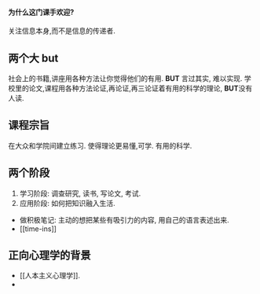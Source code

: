 
#### 为什么这门课手欢迎?  
关注信息本身,而不是信息的传递者.  

## 两个大 but

社会上的书籍,讲座用各种方法让你觉得他们的有用. **BUT** 言过其实, 难以实现. 
学校里的论文,课程用各种方法论证,再论证,再三论证着有用的科学的理论, **BUT**没有人读. 

## 课程宗旨

在大众和学院间建立练习. 使得理论更易懂,可学. 
有用的科学.  

## 两个阶段

1. 学习阶段: 调查研究, 读书, 写论文, 考试.  
2. 应用阶段: 如何把知识融入生活.  

 - 做积极笔记: 主动的想把某些有吸引力的内容, 用自己的语言表述出来.  
 -  [[time-ins]]  


## 正向心理学的背景
- [[人本主义心理学]]. 
- 


